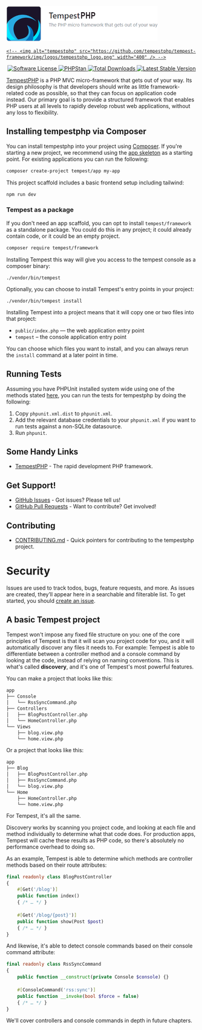 <p align="center">
  <a href="https://github.com/tempestphp/tempest-framework" target="_blank" >

![](img/tempestphp_logo.png)

    <!-- <img alt="tempestphp" src="https://github.com/tempestphp/tempest-framework/img/logos/tempestphp_logo.png" width="400" /> -->

  </a>
</p>
<p align="center">
    <a href="LICENSE" target="_blank">
        <img alt="Software License" src="https://img.shields.io/badge/license-MIT-brightgreen.svg?style=flat-square">
    </a>
    <a href="https://phpstan.org/" target="_blank">
        <img alt="PHPStan" src="https://img.shields.io/badge/PHPStan-level%208-brightgreen.svg?style=flat">
    </a>
    <a href="https://packagist.org/packages/tempestphp/tempestphp" target="_blank">
        <img alt="Total Downloads" src="https://img.shields.io/packagist/dt/tempestphp/tempestphp.svg?style=flat-square">
    </a>
    <a href="https://packagist.org/packages/tempestphp/tempestphp" target="_blank">
        <img alt="Latest Stable Version" src="https://img.shields.io/packagist/v/tempestphp/tempestphp.svg?style=flat-square&label=stable">
    </a>
</p>

[TempestPHP](https://github.com/tempestphp/tempest-framework) is a PHP MVC micro-framework that gets out of your way. Its design philosophy is that developers should write as little framework-related code as possible, so that they can focus on application code instead. Our primary goal is to provide a structured framework that enables PHP users at all levels to rapidly develop robust web applications, without any loss to flexibility.


## Installing tempestphp via Composer

You can install tempestphp into your project using [Composer](https://getcomposer.org). If you're starting a new project, we recommend using the [app skeleton](https://github.com/tempestphp/tempest-app) as a starting point. For existing applications you can run the following:

``` bash
composer create-project tempest/app my-app
```

This project scaffold includes a basic frontend setup including tailwind:

``` bash
npm run dev
```

### Tempest as a package

If you don't need an app scaffold, you can opt to install `tempest/framework` as a standalone package. You could do this in any project; it could already contain code, or it could be an empty project.

``` bash
composer require tempest/framework
```

Installing Tempest this way will give you access to the tempest console as a composer binary:

```
./vendor/bin/tempest
```

Optionally, you can choose to install Tempest's entry points in your project:

```
./vendor/bin/tempest install
```

Installing Tempest into a project means that it will copy one or two files into that project:

- `public/index.php` — the web application entry point
- `tempest` – the console application entry point

You can choose which files you want to install, and you can always rerun the `install` command at a later point in time.


## Running Tests

Assuming you have PHPUnit installed system wide using one of the methods stated [here](https://phpunit.de/manual/current/en/installation.html), you can run the tests for tempestphp by doing the following:

1. Copy `phpunit.xml.dist` to `phpunit.xml`.
2. Add the relevant database credentials to your `phpunit.xml` if you want to run tests against a non-SQLite datasource.
3. Run `phpunit`.

## Some Handy Links

* [TempestPHP](https://github.com/tempestphp/tempest-framework) - The rapid development PHP framework.
<!-- * [Plugins](https://plugins.tempestphp.org) - A repository of extensions to the framework. -->

## Get Support!

<!-- * [Slack](https://slack-invite.tempestphp.org/) - Join us on Slack. -->
<!-- * [Discord](https://discord.gg/k4trEMPebj) - Join us on Discord. -->
<!-- * [Forum](https://discourse.tempestphp.org/) - Official tempestphp forum. -->
* [GitHub Issues](https://github.com/tempestphp/tempest-framework/issues) - Got issues? Please tell us!
* [GitHub Pull Requests](https://github.com/tempestphp/tempest-framework/pulls) - Want to contribute? Get involved!

## Contributing

* [CONTRIBUTING.md](https://github.com/tempestphp/tempest-framework/CONTRIBUTING.md) - Quick pointers for contributing to the tempestphp project.

# Security

Issues are used to track todos, bugs, feature requests, and more. As issues are created, they’ll appear here in a searchable and filterable list. To get started, you should [create an issue](https://github.com/tempestphp/tempest-framework/issues/new/choose). 
 



## A basic Tempest project

Tempest won't impose any fixed file structure on you: one of the core principles of Tempest is that it will scan you project code for you, and it will automatically discover any files it needs to. For example: Tempest is able to differentiate between a controller method and a console command by looking at the code, instead of relying on naming conventions. This is what's called **discovery**, and it's one of Tempest's most powerful features. 

You can make a project that looks like this:

```
app
├── Console
│   └── RssSyncCommand.php
├── Controllers
│   ├── BlogPostController.php
│   └── HomeController.php
└── Views
    ├── blog.view.php
    └── home.view.php
```

Or a project that looks like this:

```
app
├── Blog
│   ├── BlogPostController.php
│   ├── RssSyncCommand.php
│   └── blog.view.php
└── Home
    ├── HomeController.php
    └── home.view.php
```

For Tempest, it's all the same.

Discovery works by scanning you project code, and looking at each file and method individually to determine what that code does. For production apps, Tempest will cache these results as PHP code, so there's absolutely no performance overhead to doing so.

As an example, Tempest is able to determine which methods are controller methods based on their route attributes:

```php
final readonly class BlogPostController
{
    #[Get('/blog')]
    public function index() 
    { /* … */ }
    
    #[Get('/blog/{post}')]
    public function show(Post $post) 
    { /* … */ }
}
```

And likewise, it's able to detect console commands based on their console command attribute:

```php
final readonly class RssSyncCommand
{
    public function __construct(private Console $console) {}

    #[ConsoleCommand('rss:sync')]
    public function __invoke(bool $force = false)  
    { /* … */ }
}
```

We'll cover controllers and console commands in depth in future chapters.
